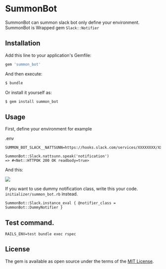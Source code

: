 # SummonBot

SummonBot can summon slack bot only define your environment.
SummonBot is Wrapped gem `Slack::Notifier`

## Installation
Add this line to your application's Gemfile:

```ruby
gem 'summon_bot'
```

And then execute:
```bash
$ bundle
```

Or install it yourself as:
```bash
$ gem install summon_bot
```

## Usage

First, define your environment for example

.env
```
SUMMON_BOT_SLACK__NATTSUNN=https://hooks.slack.com/services/XXXXXXXX/XXXXXXXX/XXXXXXXX
```

```
SummonBot::Slack.nattsunn.speak('notification')
=> #<Net::HTTPOK 200 OK readbody=true>
```

And this:

![](https://gyazo.com/151508f7304326f65edfe4bd5b029097/raw)



If you want to use dummy notification class, write this your code.
`initializer/summon_bot.rb` instead.

```
SummonBot::Slack.instance_eval { @notifier_class = SummonBot::DummyNotifier }
```


## Test command.

```
RAILS_ENV=test bundle exec rspec
```

## License
The gem is available as open source under the terms of the [MIT License](http://opensource.org/licenses/MIT).

